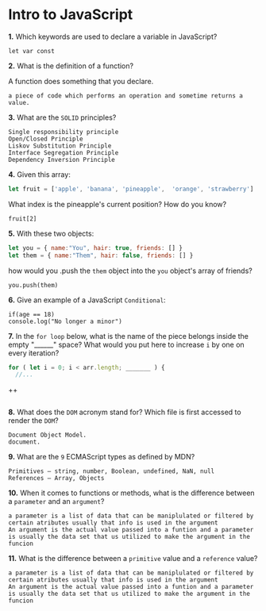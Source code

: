 # Intro to JavaScript

**1.** Which keywords are used to declare a variable in JavaScript?
<!-- enter you answer in the space below -->
```
let var const
```
**2.** What is the definition of a function?
<!-- enter you answer in the space below -->
A function does something that you declare. 
```
a piece of code which performs an operation and sometime returns a value. 
```
**3.** What are the `SOLID` principles?
<!-- enter you answer in the space below -->
```
Single responsibility principle
Open/Closed Principle
Liskov Substitution Principle
Interface Segregation Principle
Dependency Inversion Principle
```
**4.** Given this array: 
```js
let fruit = ['apple', 'banana', 'pineapple',  'orange', 'strawberry']
``` 
What index is the pineapple's current position? How do you know?
<!-- enter you answer in the space below -->
```
fruit[2]
```
**5.** With these two objects: 
```js
let you = { name:"You", hair: true, friends: [] }
let them = { name:"Them", hair: false, friends: [] }
```
how would you .push the `them` object into the `you` object's array of friends?
<!-- enter you answer in the space below -->
```
you.push(them)
```

**6.** Give an example of a JavaScript `Conditional`:
<!-- enter you answer in the space below -->
```
if(age == 18)
console.log("No longer a minor")
```
**7.** In the `for loop` below, what is the name of the piece belongs inside the empty "______" space? What would you put here to increase `i` by one on every iteration?
```js
for ( let i = 0; i < arr.length; _______ ) {
  //...
```
<!-- enter you answer in the space below -->
++
```

```
**8.** What does the `DOM` acronym stand for? Which file is first accessed to render the `DOM`?
<!-- enter you answer in the space below -->
```
Document Object Model. 
document.
```

**9.** What are the `9` ECMAScript types as defined by MDN?
<!-- enter you answer in the space below -->
```
Primitives – string, number, Boolean, undefined, NaN, null
References – Array, Objects
```
**10.** When it comes to functions or methods, what is the difference between a `parameter` and an `argument`?
<!-- enter you answer in the space below -->
```
a parameter is a list of data that can be maniplulated or filtered by certain atributes usually that info is used in the argument 
An argument is the actual value passed into a funtion and a parameter is usually the data set that us utilized to make the argument in the funcion 
```
**11.** What is the difference between a `primitive` value and a `reference` value?
<!-- enter you answer in the space below -->
```
a parameter is a list of data that can be maniplulated or filtered by certain atributes usually that info is used in the argument 
An argument is the actual value passed into a funtion and a parameter is usually the data set that us utilized to make the argument in the funcion 
```